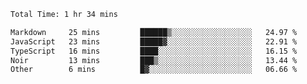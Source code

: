 <!--START_SECTION:waka-->

```txt
Total Time: 1 hr 34 mins

Markdown     25 mins         ██████▒░░░░░░░░░░░░░░░░░░   24.97 %
JavaScript   23 mins         █████▓░░░░░░░░░░░░░░░░░░░   22.91 %
TypeScript   16 mins         ████░░░░░░░░░░░░░░░░░░░░░   16.15 %
Noir         13 mins         ███▒░░░░░░░░░░░░░░░░░░░░░   13.44 %
Other        6 mins          █▓░░░░░░░░░░░░░░░░░░░░░░░   06.66 %
```

<!--END_SECTION:waka-->
